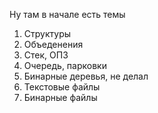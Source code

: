Ну там в начале есть темы
1. Структуры
2. Объеденения
3. Стек, ОПЗ
4. Очередь, парковки
5. Бинарные деревья, не делал
6. Текстовые файлы
7. Бинарные файлы

